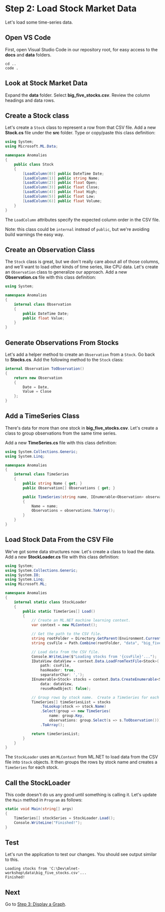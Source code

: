 # Step 2: Load Stock Market Data

Let's load some time-series data.

## Open VS Code

First, open Visual Studio Code in our repository root, for easy access to the **docs** and **data** folders.

```script
cd ..
code .
```

## Look at Stock Market Data

Expand the **data** folder.
Select **big_five_stocks.csv**.
Review the column headings and data rows.

## Create a Stock class

Let's create a `Stock` class to represent a row from that CSV file.
Add a new **Stock.cs** file under the **src** folder.
Type or copy/paste this class definition:

```csharp
using System;
using Microsoft.ML.Data;

namespace Anomalies
{
    public class Stock
    {
        [LoadColumn(0)] public DateTime Date;
        [LoadColumn(1)] public string Name;
        [LoadColumn(2)] public float Open;
        [LoadColumn(3)] public float Close;
        [LoadColumn(4)] public float High;
        [LoadColumn(5)] public float Low;
        [LoadColumn(6)] public float Volume;
    }
}
```

The `LoadColumn` attributes specify the expected column order in the CSV file.

Note: this class could be `internal` instead of `public`, but we're avoiding build warnings the easy way.

## Create an Observation Class

The `Stock` class is great, but we don't really care about all of those columns, and we'll want to load other kinds of time series, like CPU data.
Let's create an `Observation` class to generalize our approach.
Add a new **Observation.cs** file with this class definition:

```csharp
using System;

namespace Anomalies
{
    internal class Observation
    {
        public DateTime Date;
        public float Value;
    }
}
```

## Generate Observations From Stocks

Let's add a helper method to create an `Observation` from a `Stock`.
Go back to **Stocks.cs**.
Add the following method to the `Stock` class:

```csharp
internal Observation ToObservation()
{
    return new Observation
    {
        Date = Date,
        Value = Close
    };
}
```

## Add a TimeSeries Class

There's data for more than one stock in **big_five_stocks.csv**.
Let's create a class to group observations from the same time series.

Add a new **TimeSeries.cs** file with this class definition:

```csharp
using System.Collections.Generic;
using System.Linq;

namespace Anomalies
{
    internal class TimeSeries
    {
        public string Name { get; }
        public Observation[] Observations { get; }

        public TimeSeries(string name, IEnumerable<Observation> observations)
        {
            Name = name;
            Observations = observations.ToArray();
        }
    }
}
```

## Load Stock Data From the CSV File

We've got some data structures now.
Let's create a class to load the data.
Add a new **StockLoader.cs** file with this class definition:

```csharp
using System;
using System.Collections.Generic;
using System.IO;
using System.Linq;
using Microsoft.ML;

namespace Anomalies
{
    internal static class StockLoader
    {
        public static TimeSeries[] Load()
        {
            // Create an ML.NET machine learning context.
            var context = new MLContext();

            // Get the path to the CSV file.
            string rootFolder = Directory.GetParent(Environment.CurrentDirectory).FullName;
            string csvFile = Path.Combine(rootFolder, "data", "big_five_stocks.csv");

            // Load data from the CSV file.
            Console.WriteLine($"Loading stocks from '{csvFile}'...");
            IDataView dataView = context.Data.LoadFromTextFile<Stock>(
                path: csvFile,
                hasHeader: true,
                separatorChar: ',');
            IEnumerable<Stock> stocks = context.Data.CreateEnumerable<Stock>(
                data: dataView,
                reuseRowObject: false);

            // Group rows by stock name.  Create a TimeSeries for each group.
            TimeSeries[] timeSeriesList = stocks
                .ToLookup(stock => stock.Name)
                .Select(group => new TimeSeries(
                    name: group.Key,
                    observations: group.Select(s => s.ToObservation())))
                .ToArray();

            return timeSeriesList;
        }
    }
}
```

The `StockLoader` uses an `MLContext` from ML.NET to load data from the CSV file into `Stock` objects.
It then groups the rows by stock name and creates a `TimeSeries` for each stock.

## Call the StockLoader

This code doesn't do us any good until something is calling it.
Let's update the `Main` method in `Program` as follows:

```csharp
static void Main(string[] args)
{
    TimeSeries[] stockSeries = StockLoader.Load();
    Console.WriteLine("Finished!");
}
```

## Test

Let's run the application to test our changes.
You should see output similar to this.

```shell
Loading stocks from 'C:\Dev\mlnet-workshop\data\big_five_stocks.csv'...
Finished!
```

## Next

Go to [Step 3: Display a Graph](./Step3.md).
